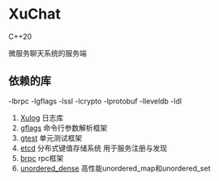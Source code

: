 # XuChat

C++20 

微服务聊天系统的服务端

## 依赖的库

-lbrpc -lgflags -lssl -lcrypto -lprotobuf -lleveldb -ldl

1. [Xulog](https://github.com/Ye-Yu-Mo/LogSystem) 日志库
2. [gflags](https://github.com/gflags/gflags) 命令行参数解析框架
3. [gtest](https://github.com/google/gtest-parallel) 单元测试框架
4. [etcd](https://github.com/etcd-cpp-apiv3/etcd-cpp-apiv3) 分布式键值存储系统 用于服务注册与发现
5. [brpc](https://github.com/apache/brpc) rpc框架
6. [unordered_dense](https://github.com/martinus/unordered_dense)  高性能unordered_map和unordered_set